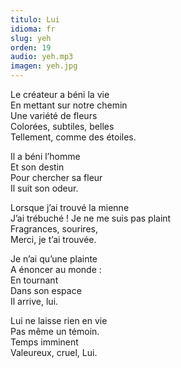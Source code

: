 ```yaml
---
titulo: Lui
idioma: fr
slug: yeh
orden: 19
audio: yeh.mp3
imagen: yeh.jpg
---
```


Le créateur a béni la vie<br>
En mettant sur notre chemin<br>
Une variété de fleurs<br>
Colorées, subtiles, belles<br>
Tellement, comme des étoiles.<br>

Il a béni l’homme<br>
Et son destin<br>
Pour chercher sa fleur<br>
Il suit son odeur.<br>

Lorsque j’ai trouvé la mienne<br>
J’ai trébuché ! Je ne me suis pas plaint<br>
Fragrances, sourires,<br>
Merci, je t’ai trouvée.<br>

Je n’ai qu’une plainte<br>
A énoncer au monde :<br>
En tournant<br>
Dans son espace<br>
Il arrive, lui.<br>

Lui ne laisse rien en vie<br>
Pas même un témoin.<br>
Temps imminent<br>
Valeureux, cruel, Lui.<br>
